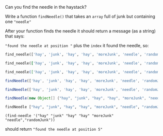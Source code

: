Can you find the needle in the haystack?

Write a function `findNeedle()` that takes an `array` full of junk but containing one `"needle"`

After your function finds the needle it should return a message (as a string) that says:

`"found the needle at position "` plus the `index` it found the needle, so: 

```python
find_needle(['hay', 'junk', 'hay', 'hay', 'moreJunk', 'needle', 'randomJunk'])
```
```ruby
find_needle(['hay', 'junk', 'hay', 'hay', 'moreJunk', 'needle', 'randomJunk'])
```
```elixir
find_needle(['hay', 'junk', 'hay', 'hay', 'moreJunk', 'needle', 'randomJunk'])
```
```javascript
findNeedle(['hay', 'junk', 'hay', 'hay', 'moreJunk', 'needle', 'randomJunk'])
```
```typescript
findNeedle(['hay', 'junk', 'hay', 'hay', 'moreJunk', 'needle', 'randomJunk'])
```
```java
findNeedle(new Object[] {"hay", "junk", "hay", "hay", "moreJunk", "needle", "randomJunk"})
```
```haskell
findNeedle ["hay", "junk", "hay", "hay", "moreJunk", "needle", "randomJunk"]
```
```racket
(find-needle '("hay" "junk" "hay" "hay" "moreJunk" "needle","randomJunk"))
```

should return `"found the needle at position 5"`
